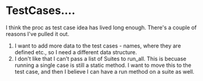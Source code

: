 # TestCases....

I think the proc as test case idea has lived long enough. There's a couple of
reasons I've pulled it out.

1. I want to add more data to the test cases - names, where they are defined
   etc., so I need a different data structure.
2. I don't like that I can't pass a list of Suites to run_all. This is becuase
   running a single case is still a static method. I want to move this to the
   test case, and then I believe I can have a run method on a suite as well.

